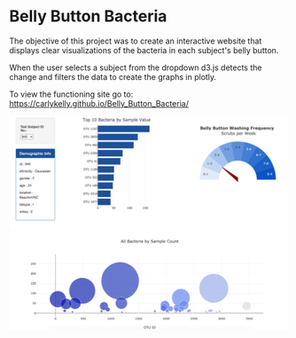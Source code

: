 # Belly Button Bacteria

The objective of this project was to create an interactive website that displays clear visualizations of the bacteria in each subject's belly button.

When the user selects a subject from the dropdown d3.js detects the change and filters the data to create the graphs in plotly.

To view the functioning site go to:
 https://carlykelly.github.io/Belly_Button_Bacteria/

 ![Belly_Button1.png](Images/Belly_Button1.png)
 ![Belly_Button2.png](Images/Belly_Button2.png)
